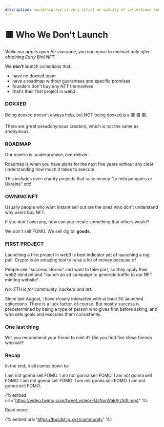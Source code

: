 ```yaml
---
description: buildship.xyz is very strict on quality of collections launched.
---
```


# 🟥 Who We Don't Launch

_While our app is open for everyone, you can move to mainnet only after obtaining Early Bird NFT._

We **don't** launch collections that:

* have no doxxed team
* have a roadmap without guarantees and specific promises
* founders don't buy any NFT themselves
* that's their first project in web3

### DOXXED

Being doxxed doesn't always help, but NOT being doxxed is a 🟥 🟥 🟥.

There are great pseudonymous creators, which is not the same as anonymous.

### ROADMAP

Our mantra is: underpromise, overdeliver.

Roadmap is when you have plans for the next five years without any clear understanding how much it takes to execute

This includes even charity projects that raise money "to help penguins or Ukraine" etc!

### OWNING NFT

Usually people who want instant sell out are the ones who don't understand why users buy NFT.

If you don't own any, how can you create something that others would?

We don't sell FOMO. We sell digital **goods.**

### FIRST PROJECT

Launching a first project in web3 is best indicator yet of launching a rug pull. Crypto is an amazing tool to raise a lot of money because of

People see "success stories" and want to take part, so they apply their web2 mindset and "launch an ad campaign to generate traffic to our NFT minting website".

_No. ETH is for community, hackers and art._

Since last August, I have closely interacted with at least 50 launched collections. There is a luck factor, of course. But mostly success is predetermined by being a type of person who gives first before asking, and who sets goals and executes them consistently.

### One last thing

Will you recommend your friend to mint it? Did you find five close friends who will?



### Recap

In the end, it all comes down to:

I am not gonna sell FOMO. I am not gonna sell FOMO. I am not gonna sell FOMO. I am not gonna sell FOMO. I am not gonna sell FOMO. I am not gonna sell FOMO.

{% embed url="https://video.twimg.com/tweet_video/FQsNvrWakAIzS0l.mp4" %}

Read more:

{% embed url="https://buildship.xyz/community" %}
